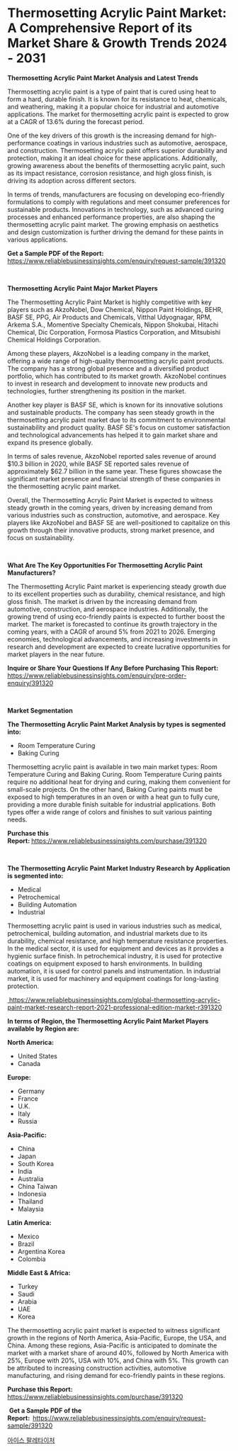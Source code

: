 <p><h1>Thermosetting Acrylic Paint Market: A Comprehensive Report of its Market Share & Growth Trends 2024 - 2031</h1></p><p><strong>Thermosetting Acrylic Paint Market Analysis and Latest Trends</strong></p>
<p><p>Thermosetting acrylic paint is a type of paint that is cured using heat to form a hard, durable finish. It is known for its resistance to heat, chemicals, and weathering, making it a popular choice for industrial and automotive applications. The market for thermosetting acrylic paint is expected to grow at a CAGR of 13.6% during the forecast period.</p><p>One of the key drivers of this growth is the increasing demand for high-performance coatings in various industries such as automotive, aerospace, and construction. Thermosetting acrylic paint offers superior durability and protection, making it an ideal choice for these applications. Additionally, growing awareness about the benefits of thermosetting acrylic paint, such as its impact resistance, corrosion resistance, and high gloss finish, is driving its adoption across different sectors.</p><p>In terms of trends, manufacturers are focusing on developing eco-friendly formulations to comply with regulations and meet consumer preferences for sustainable products. Innovations in technology, such as advanced curing processes and enhanced performance properties, are also shaping the thermosetting acrylic paint market. The growing emphasis on aesthetics and design customization is further driving the demand for these paints in various applications.</p></p>
<p><strong>Get a Sample PDF of the Report:&nbsp;</strong> <a href="https://www.reliablebusinessinsights.com/enquiry/request-sample/391320">https://www.reliablebusinessinsights.com/enquiry/request-sample/391320</a></p>
<p>&nbsp;</p>
<p><strong>Thermosetting Acrylic Paint Major Market Players</strong></p>
<p><p>The Thermosetting Acrylic Paint Market is highly competitive with key players such as AkzoNobel, Dow Chemical, Nippon Paint Holdings, BEHR, BASF SE, PPG, Air Products and Chemicals, Vitthal Udyognagar, RPM, Arkema S.A., Momentive Specialty Chemicals, Nippon Shokubai, Hitachi Chemical, Dic Corporation, Formosa Plastics Corporation, and Mitsubishi Chemical Holdings Corporation.</p><p>Among these players, AkzoNobel is a leading company in the market, offering a wide range of high-quality thermosetting acrylic paint products. The company has a strong global presence and a diversified product portfolio, which has contributed to its market growth. AkzoNobel continues to invest in research and development to innovate new products and technologies, further strengthening its position in the market.</p><p>Another key player is BASF SE, which is known for its innovative solutions and sustainable products. The company has seen steady growth in the thermosetting acrylic paint market due to its commitment to environmental sustainability and product quality. BASF SE's focus on customer satisfaction and technological advancements has helped it to gain market share and expand its presence globally.</p><p>In terms of sales revenue, AkzoNobel reported sales revenue of around $10.3 billion in 2020, while BASF SE reported sales revenue of approximately $62.7 billion in the same year. These figures showcase the significant market presence and financial strength of these companies in the thermosetting acrylic paint market.</p><p>Overall, the Thermosetting Acrylic Paint Market is expected to witness steady growth in the coming years, driven by increasing demand from various industries such as construction, automotive, and aerospace. Key players like AkzoNobel and BASF SE are well-positioned to capitalize on this growth through their innovative products, strong market presence, and focus on sustainability.</p></p>
<p>&nbsp;</p>
<p><strong>What Are The Key Opportunities For Thermosetting Acrylic Paint Manufacturers?</strong></p>
<p><p>The Thermosetting Acrylic Paint market is experiencing steady growth due to its excellent properties such as durability, chemical resistance, and high gloss finish. The market is driven by the increasing demand from automotive, construction, and aerospace industries. Additionally, the growing trend of using eco-friendly paints is expected to further boost the market. The market is forecasted to continue its growth trajectory in the coming years, with a CAGR of around 5% from 2021 to 2026. Emerging economies, technological advancements, and increasing investments in research and development are expected to create lucrative opportunities for market players in the near future.</p></p>
<p><strong>Inquire or Share Your Questions If Any Before Purchasing This Report:</strong> <a href="https://www.reliablebusinessinsights.com/enquiry/pre-order-enquiry/391320">https://www.reliablebusinessinsights.com/enquiry/pre-order-enquiry/391320</a></p>
<p>&nbsp;</p>
<p><strong>Market Segmentation</strong></p>
<p><strong>The Thermosetting Acrylic Paint Market Analysis by types is segmented into:</strong></p>
<p><ul><li>Room Temperature Curing</li><li>Baking Curing</li></ul></p>
<p><p>Thermosetting acrylic paint is available in two main market types: Room Temperature Curing and Baking Curing. Room Temperature Curing paints require no additional heat for drying and curing, making them convenient for small-scale projects. On the other hand, Baking Curing paints must be exposed to high temperatures in an oven or with a heat gun to fully cure, providing a more durable finish suitable for industrial applications. Both types offer a wide range of colors and finishes to suit various painting needs.</p></p>
<p><strong>Purchase this Report:&nbsp;</strong><a href="https://www.reliablebusinessinsights.com/purchase/391320">https://www.reliablebusinessinsights.com/purchase/391320</a></p>
<p>&nbsp;</p>
<p><strong>The Thermosetting Acrylic Paint Market Industry Research by Application is segmented into:</strong></p>
<p><ul><li>Medical</li><li>Petrochemical</li><li>Building Automation</li><li>Industrial</li></ul></p>
<p><p>Thermosetting acrylic paint is used in various industries such as medical, petrochemical, building automation, and industrial markets due to its durability, chemical resistance, and high temperature resistance properties. In the medical sector, it is used for equipment and devices as it provides a hygienic surface finish. In petrochemical industry, it is used for protective coatings on equipment exposed to harsh environments. In building automation, it is used for control panels and instrumentation. In industrial market, it is used for machinery and equipment coatings for long-lasting protection.</p></p>
<p><a href="https://www.reliablebusinessinsights.com/global-thermosetting-acrylic-paint-market-research-report-2021-professional-edition-market-r391320">&nbsp;https://www.reliablebusinessinsights.com/global-thermosetting-acrylic-paint-market-research-report-2021-professional-edition-market-r391320</a></p>
<p><strong>In terms of Region, the Thermosetting Acrylic Paint Market Players available by Region are:</strong></p>
<p>
    <p> <strong> North America: </strong>
        <ul>
            <li>United States</li>
            <li>Canada</li>
        </ul>
        </p> 
    <p> <strong> Europe: </strong>
        <ul>
            <li>Germany</li>
            <li>France</li>
            <li>U.K.</li>
            <li>Italy</li>
            <li>Russia</li>
        </ul>
        </p> 
    <p> <strong> Asia-Pacific: </strong>
        <ul>
            <li>China</li>
            <li>Japan</li>
            <li>South Korea</li>
            <li>India</li>
            <li>Australia</li>
            <li>China Taiwan</li>
            <li>Indonesia</li>
            <li>Thailand</li>
            <li>Malaysia</li>
        </ul>
        </p> 
    <p> <strong> Latin America: </strong>
        <ul>
            <li>Mexico</li>
            <li>Brazil</li>
            <li>Argentina Korea</li>
            <li>Colombia</li>
        </ul>
        </p> 
    <p> <strong> Middle East & Africa: </strong>
        <ul>
            <li>Turkey</li>
            <li>Saudi</li>
            <li>Arabia</li>
            <li>UAE</li>
            <li>Korea</li>
        </ul>
    </p>
    </p>
<p><p>The thermosetting acrylic paint market is expected to witness significant growth in the regions of North America, Asia-Pacific, Europe, the USA, and China. Among these regions, Asia-Pacific is anticipated to dominate the market with a market share of around 40%, followed by North America with 25%, Europe with 20%, USA with 10%, and China with 5%. This growth can be attributed to increasing construction activities, automotive manufacturing, and rising demand for eco-friendly paints in these regions.</p></p>
<p><strong>Purchase this Report: </strong><a href="https://www.reliablebusinessinsights.com/purchase/391320">https://www.reliablebusinessinsights.com/purchase/391320</a></p>
<p>&nbsp;<strong>Get a Sample PDF of the Report:&nbsp;&nbsp;</strong><a href="https://www.reliablebusinessinsights.com/enquiry/request-sample/391320">https://www.reliablebusinessinsights.com/enquiry/request-sample/391320</a></p>
<p><strong></strong></p>
<p><p><a href="https://medium.com/@sherlock567567/%EC%96%BC%EC%9D%8C-%ED%8C%94%EB%A0%88%ED%83%80%EC%9D%B4%EC%A0%80-%EC%82%B0%EC%97%85-%EB%B6%84%EC%84%9D-%EB%B3%B4%EA%B3%A0%EC%84%9C-%EC%8B%9C%EC%9E%A5-%EA%B7%9C%EB%AA%A8-%EC%A0%90%EC%9C%A0%EC%9C%A8-%EC%9D%91%EC%9A%A9-%ED%94%84%EB%A1%9C%EA%B7%B8%EB%9E%A8-%EB%B0%8F-%EC%A7%80%EC%97%AD%EB%B3%84-%EC%B6%94%EC%84%B8-%EA%B2%BD%EC%9F%81-%EC%A0%84%EB%9E%B5-2024-2031-c8ead94d893f">아이스 팔레타이저</a></p></p>
